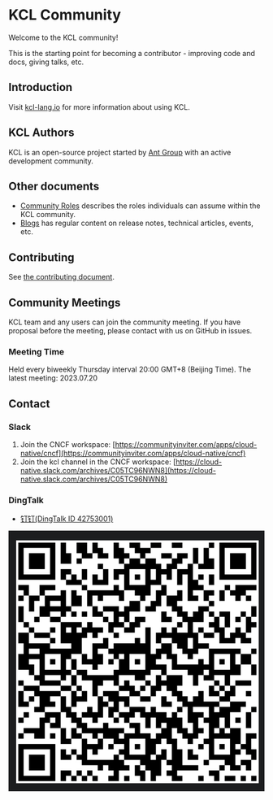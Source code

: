 # KCL Community

Welcome to the KCL community!

This is the starting point for becoming a contributor - improving code and docs, giving talks, etc.

## Introduction

Visit [kcl-lang.io](https://kcl-lang.io) for more information about using KCL.

## KCL Authors

KCL is an open-source project started by [Ant Group](https://www.antgroup.com/) with an active development community.

## Other documents

- [Community Roles](ROLES.md) describes the roles individuals can assume within the KCL community.
- [Blogs](https://kcl-lang.io/blog) has regular content on release notes, technical articles, events, etc.

## Contributing

See [the contributing document](CONTRIBUTING.md).

## Community Meetings

KCL team and any users can join the community meeting. If you have proposal before the meeting, please contact with us on GitHub in issues.

### Meeting Time

Held every biweekly Thursday interval 20:00 GMT+8 (Beijing Time). The latest meeting: 2023.07.20

## Contact

### Slack

1. Join the CNCF workspace: [https://communityinviter.com/apps/cloud-native/cncf](https://communityinviter.com/apps/cloud-native/cncf)
2. Join the kcl channel in the CNCF workspace: [https://cloud-native.slack.com/archives/C05TC96NWN8](https://cloud-native.slack.com/archives/C05TC96NWN8)

### DingTalk

- [钉钉(DingTalk ID 42753001)](https://h5.dingtalk.com/circle/healthCheckin.html?cbdbhh=qwertyuiop&dtaction=os&4ebe6=d3d59&corpId=ding707e3346ab188ded2040d0a6270bd858)

![ding-talk](dingding-talk.jpg)
